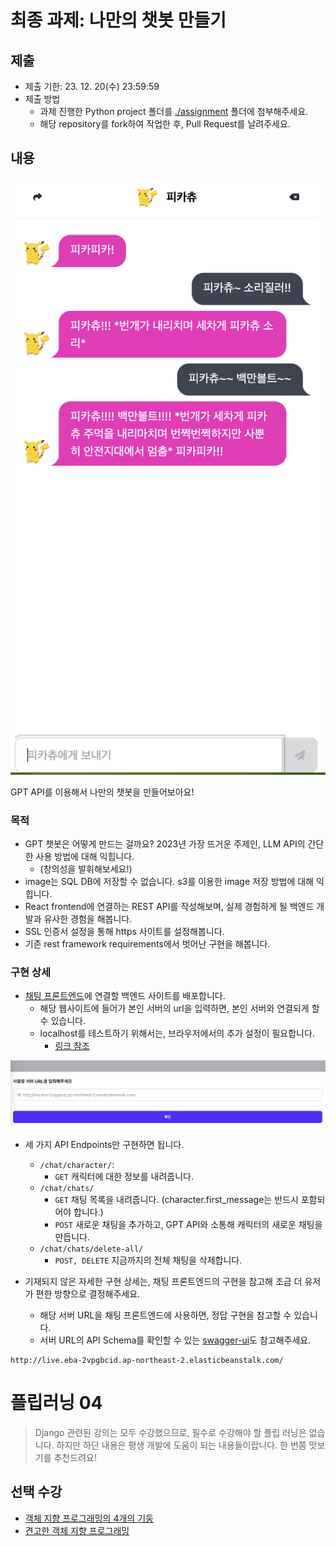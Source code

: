 # 최종 과제: 나만의 챗봇 만들기

## 제출
- 제출 기한: 23. 12. 20(수) 23:59:59
- 제출 방법
  - 과제 진행한 Python project 폴더를 [./assignment](./assignment/) 폴더에 첨부해주세요.
  - 해당 repository를 fork하여 작업한 후, Pull Request를 날려주세요.

## 내용
![이미지](./resources/screenshot_chatbot.png)

GPT API를 이용해서 나만의 챗봇을 만들어보아요!

### 목적
- GPT 챗봇은 어떻게 만드는 걸까요? 2023년 가장 뜨거운 주제인, LLM API의 간단한 사용 방법에 대해 익힙니다.
  - (창의성을 발휘해보세요!)
- image는 SQL DB에 저장할 수 없습니다. s3를 이용한 image 저장 방법에 대해 익힙니다.
- React frontend에 연결하는 REST API를 작성해보며, 실제 경험하게 될 백엔드 개발과 유사한 경험을 해봅니다.
- SSL 인증서 설정을 통해 https 사이트를 설정해봅니다.
- 기존 rest framework requirements에서 벗어난 구현을 해봅니다.

### 구현 상세
- [채팅 프론트엔드](http://ec2-43-200-76-125.ap-northeast-2.compute.amazonaws.com/)에 연결할 백엔드 사이트를 배포합니다.
  - 해당 웹사이트에 들어가 본인 서버의 url을 입력하면, 본인 서버와 연결되게 할 수 있습니다.
  - localhost를 테스트하기 위해서는, 브라우저에서의 추가 설정이 필요합니다.
    - [링크 참조](https://nankisu.tistory.com/67)

![서버 입력](resources/server_url_modal.png)

- 세 가지 API Endpoints만 구현하면 됩니다.
  - `/chat/character/`:
    - `GET` 캐릭터에 대한 정보를 내려줍니다.
  - `/chat/chats/`
    - `GET` 채팅 목록을 내려줍니다. (character.first_message는 반드시 포함되어야 합니다.)
    - `POST` 새로운 채팅을 추가하고, GPT API와 소통해 캐릭터의 새로운 채팅을 만듭니다.
  - `/chat/chats/delete-all/`
    - `POST, DELETE` 지금까지의 전체 채팅을 삭제합니다.

- 기재되지 않은 자세한 구현 상세는, 채팅 프론트엔드의 구현을 참고해 조금 더 유저가 편한 방향으로 결정해주세요.
  - 해당 서버 URL을 채팅 프론트엔드에 사용하면, 정답 구현을 참고할 수 있습니다.
  - 서버 URL의 API Schema를 확인할 수 있는 [swagger-ui](http://live.eba-2vpgbcid.ap-northeast-2.elasticbeanstalk.com/swagger/)도 참고해주세요.

```
http://live.eba-2vpgbcid.ap-northeast-2.elasticbeanstalk.com/
```


# 플립러닝 04

> Django 관련된 강의는 모두 수강했으므로, 필수로 수강해야 할 플립 러닝은 없습니다.
> 하지만 하단 내용은 평생 개발에 도움이 되는 내용들이랍니다. 한 번쯤 맛보기를 추천드려요!

## 선택 수강
- [객체 지향 프로그래밍의 4개의 기둥](https://www.codeit.kr/topics/getting-started-with-django?pathSlug=python-fullstack-developer&categoryId=6482cda0014b184405fe33b1)
- [견고한 객체 지향 프로그래밍](https://www.codeit.kr/topics/solid-principles-of-oop?pathSlug=object-oriented-programming-python&categoryId=62c288e9672c77328d2aa4a7)
